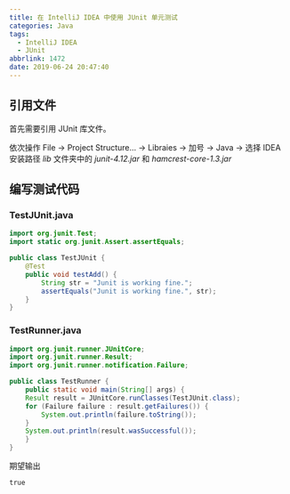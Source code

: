 ```yaml
---
title: 在 IntelliJ IDEA 中使用 JUnit 单元测试
categories: Java
tags:
  - IntelliJ IDEA
  - JUnit
abbrlink: 1472
date: 2019-06-24 20:47:40
---
```

## 引用文件

首先需要引用 JUnit 库文件。

依次操作 File -> Project Structure… -> Libraies -> 加号 -> Java -> 选择 IDEA 安装路径 *lib* 文件夹中的 *junit-4.12.jar* 和 *hamcrest-core-1.3.jar*

## 编写测试代码

### TestJUnit.java

```java
import org.junit.Test;
import static org.junit.Assert.assertEquals;

public class TestJUnit {
    @Test
    public void testAdd() {
        String str = "Junit is working fine.";
        assertEquals("Junit is working fine.", str);
    }
}
```

### TestRunner.java

```java
import org.junit.runner.JUnitCore;
import org.junit.runner.Result;
import org.junit.runner.notification.Failure;

public class TestRunner {
    public static void main(String[] args) {
    Result result = JUnitCore.runClasses(TestJUnit.class);
    for (Failure failure : result.getFailures()) {
        System.out.println(failure.toString());
    }
    System.out.println(result.wasSuccessful());
    }
}
```

期望输出

```
true
```
